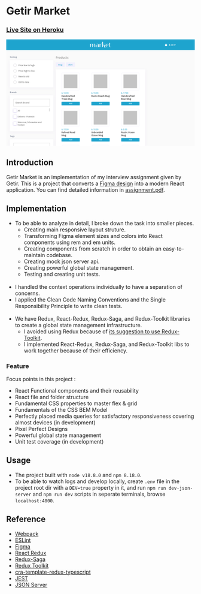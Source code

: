# Getir Market
### [Live Site on Heroku](https://serdarsen-getir-market.herokuapp.com/)

![Getir Market](./docs/screenshot.png)

## Introduction
Getir Market is an implementation of my interview assignment given by Getir. This is a project that converts a [Figma design](./docs/design.fig) into a modern React application. You can find detailed information in [assignment.pdf](./docs/assignment.pdf).

## Implementation
* To be able to analyze in detail, I broke down the task into smaller pieces.
    * Creating main responsive layout struture. 
    * Transforming Figma element sizes and colors into React components using rem and em units. 
    * Creating components from scratch in order to obtain an easy-to-maintain codebase. 
    * Creating mock json server api.
    * Creating powerful global state management.
    * Testing and creating unit tests.
<br/><br/>    
* I handled the context operations individually to have a separation of concerns.  
* I applied the Clean Code Naming Conventions and the Single Responsibility Principle to write clean tests.
<br/><br/>
* We have Redux, React-Redux, Redux-Saga, and Redux-Toolkit libraries to create a global state management infrastructure.
    *  I avoided using Redux because of [its suggestion to use Redux-Toolkit](https://redux.js.org/introduction/why-rtk-is-redux-today).
    *  I implemented React-Redux, Redux-Saga, and Redux-Toolkit libs to work together because of their efficiency.

### Feature

Focus points in this project :

- React Functional components and their reusability
- React file and folder structure
- Fundamental CSS properties to master flex & grid
- Fundamentals of the CSS BEM Model
- Perfectly placed media queries for satisfactory responsiveness covering almost devices (in development)
- Pixel Perfect Designs
- Powerful global state management
- Unit test coverage (in development)

## Usage
- The project built with `node v18.8.0` and `npm 8.18.0`.
- To be able to watch logs and develop locally, create `.env` file in the project root dir with a `DEV=true` property in it, and run `npm run dev-json-server` and `npm run dev` scripts in seperate terminals, browse `localhost:4000`.

## Reference
- [Webpack](https://webpack.js.org/)
- [ESLint](https://eslint.org/)
- [Figma](https://www.figma.com)
- [React Redux](https://react-redux.js.org/)
- [Redux-Saga](https://redux-saga.js.org/)
- [Redux Toolkit](https://redux-toolkit.js.org/)
- [cra-template-redux-typescript](https://github.com/reduxjs/cra-template-redux-typescript)
- [JEST](https://jestjs.io/)
- [JSON Server](https://github.com/typicode/json-server)